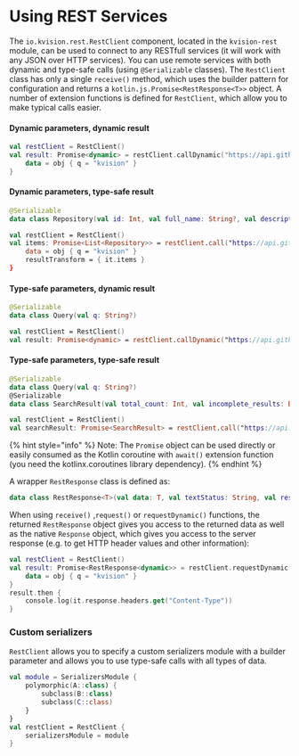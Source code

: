 # Using REST Services

The `io.kvision.rest.RestClient` component, located in the `kvision-rest` module, can be used to connect to any RESTfull services (it will work with any JSON over HTTP services). You can use remote services with both dynamic and type-safe calls (using `@Serializable` classes). The `RestClient` class has only a single `receive()` method, which uses the builder pattern for configuration and returns a `kotlin.js.Promise<RestResponse<T>>` object. A number of extension functions is defined for `RestClient`, which allow you to make typical calls easier.

#### Dynamic parameters, dynamic result

```kotlin
val restClient = RestClient()
val result: Promise<dynamic> = restClient.callDynamic("https://api.github.com/search/repositories") {
    data = obj { q = "kvision" }
}
```

#### Dynamic parameters, type-safe result

```kotlin
@Serializable
data class Repository(val id: Int, val full_name: String?, val description: String?, val fork: Boolean)

val restClient = RestClient()
val items: Promise<List<Repository>> = restClient.call("https://api.github.com/search/repositories") {
    data = obj { q = "kvision" }
    resultTransform = { it.items }
}
```

#### Type-safe parameters, dynamic result

```kotlin
@Serializable
data class Query(val q: String?)

val restClient = RestClient()
val result: Promise<dynamic> = restClient.callDynamic("https://api.github.com/search/repositories", Query("kvision"))
```

#### Type-safe parameters, type-safe result

```kotlin
@Serializable
data class Query(val q: String?)
@Serializable
data class SearchResult(val total_count: Int, val incomplete_results: Boolean)

val restClient = RestClient()
val searchResult: Promise<SearchResult> = restClient.call("https://api.github.com/search/repositories", Query("kvision"))
```

{% hint style="info" %}
Note: The `Promise` object can be used directly or easily consumed as the Kotlin coroutine with `await()` extension function (you need the kotlinx.coroutines library dependency).
{% endhint %}

A wrapper `RestResponse` class is defined as:

```kotlin
data class RestResponse<T>(val data: T, val textStatus: String, val response: Response)
```

When using `receive()` ,`request()` or `requestDynamic()` functions, the returned `RestResponse` object gives you access to the returned data as well as the native `Response` object, which gives you access to the server response (e.g. to get HTTP header values and other information):&#x20;

```kotlin
val restClient = RestClient()
val result: Promise<RestResponse<dynamic>> = restClient.requestDynamic("https://api.github.com/search/repositories") {
    data = obj { q = "kvision" }
}
result.then {
    console.log(it.response.headers.get("Content-Type"))
}
```

### Custom serializers

`RestClient` allows you to specify a custom serializers module with a builder parameter and allows you to use type-safe calls with all types of data.

```kotlin
val module = SerializersModule {
    polymorphic(A::class) {
        subclass(B::class)
        subclass(C::class)
    }
}
val restClient = RestClient {
    serializersModule = module
}
```
